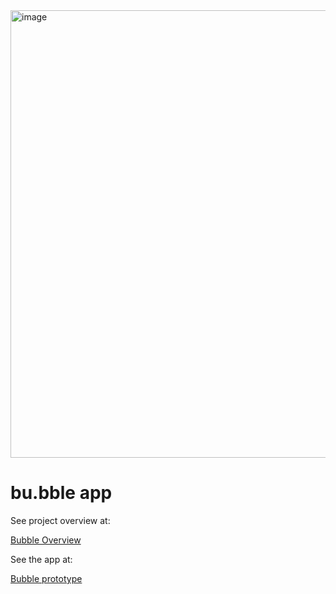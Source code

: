 <img width="716" alt="image" src="https://user-images.githubusercontent.com/50076925/147838958-6ac76f51-98c7-4b1e-b638-9214ac15e3a5.png">


# bu.bble app

See project overview at: 

[Bubble Overview](https://matthewkwok.myportfolio.com/bubble-appwebsite)

See the app at:

[Bubble prototype](https://www.figma.com/proto/lWrGmtelqovdds5zSczbFv?kind=&node-id=333:1785&page-id=235:463&scaling=scale-down&starting-point-node-id=333:1785)
